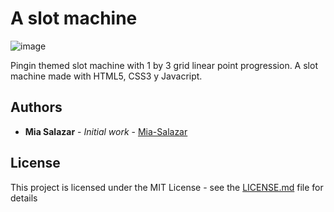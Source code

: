 # A slot machine
 
 ![image](https://github.com/mngz47/mia-slot-machine/assets/15697629/a80ed5d4-afe4-4037-8ba7-f45b04f108f7)

Pingin themed slot machine with 1 by 3 grid linear point progression.
A slot machine made with HTML5, CSS3 y Javacript.

## Authors

* **Mia Salazar** - *Initial work* - [Mia-Salazar](https://github.com/Mia-Salazar)

## License

This project is licensed under the MIT License - see the [LICENSE.md](LICENSE.md) file for details
